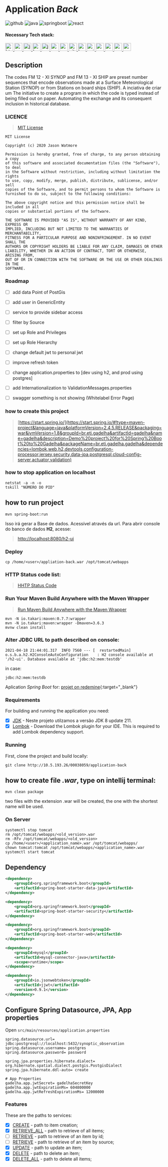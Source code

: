 # Application _Back_

![github](https://img.shields.io/github/stars/gadelhati/demo?style=social "Github")
![java](https://img.shields.io/badge/java-8-6495ED "Java")
![springboot](https://img.shields.io/badge/springboot-2.4.5-6495ED "Spring Boot")
![react](https://img.shields.io/badge/react-17.0.2-6495ED "React")

#### Necessary Tech stack:

<a href="https://www.w3.org/html/" target="_blank">
    <img src="https://raw.githubusercontent.com/devicons/devicon/master/icons/html5/html5-original-wordmark.svg" alt="html5" width="25" height="25"/>
</a>
<a href="https://www.w3schools.com/css/" target="_blank">
    <img src="https://raw.githubusercontent.com/devicons/devicon/master/icons/css3/css3-original-wordmark.svg" alt="css3" width="25" height="25"/>
</a>
<a href="https://developer.mozilla.org/en-US/docs/Web/JavaScript" target="_blank">
    <img src="https://raw.githubusercontent.com/devicons/devicon/master/icons/javascript/javascript-original.svg" alt="javascript" width="25" height="25"/>
</a>
<a href="https://getbootstrap.com" target="_blank">
    <img src="https://raw.githubusercontent.com/devicons/devicon/master/icons/bootstrap/bootstrap-plain-wordmark.svg" alt="bootstrap" width="25" height="25"/>
</a>
<a href="https://www.java.com" target="_blank">
    <img src="https://raw.githubusercontent.com/devicons/devicon/master/icons/java/java-original.svg" alt="java" width="25" height="25"/>
</a>
<a href="https://www.postgresql.org" target="_blank">
    <img src="https://raw.githubusercontent.com/devicons/devicon/master/icons/postgresql/postgresql-original-wordmark.svg" alt="postgresql" width="25" height="25"/>
</a>
<a href="https://spring.io/" target="_blank">
    <img src="https://www.vectorlogo.zone/logos/springio/springio-icon.svg" alt="spring" width="25" height="25"/>
</a>
<a href="https://git-scm.com/" target="_blank">
    <img src="https://www.vectorlogo.zone/logos/git-scm/git-scm-icon.svg" alt="git" width="25" height="25"/>
</a>

[comment]: <> (<a href="https://www.linux.org/" target="_blank">)
[comment]: <> (    <img src="https://raw.githubusercontent.com/devicons/devicon/master/icons/linux/linux-original.svg" alt="linux" width="25" height="25"/>)
[comment]: <> (</a>)
[comment]: <> (<a href="https://www.docker.com/" target="_blank">)
[comment]: <> (    <img src="https://raw.githubusercontent.com/devicons/devicon/master/icons/docker/docker-original-wordmark.svg" alt="docker" width="25" height="25"/>)
[comment]: <> (</a>)

<a href="https://heroku.com" target="_blank">
    <img src="https://www.vectorlogo.zone/logos/heroku/heroku-icon.svg" alt="heroku" width="25" height="25"/>
</a>
<a href="https://www.nginx.com" target="_blank">
    <img src="https://raw.githubusercontent.com/devicons/devicon/master/icons/nginx/nginx-original.svg" alt="nginx" width="25" height="25"/>
</a>

[comment]: <> (<a href="https://www.jenkins.io" target="_blank">)
[comment]: <> (    <img src="https://www.vectorlogo.zone/logos/jenkins/jenkins-icon.svg" alt="jenkins" width="25" height="25"/>)
[comment]: <> (</a>)

<a href="https://nodejs.org" target="_blank">
    <img src="https://raw.githubusercontent.com/devicons/devicon/master/icons/nodejs/nodejs-original-wordmark.svg" alt="nodejs" width="25" height="25"/>
</a>
<a href="https://reactjs.org/" target="_blank">
    <img src="https://raw.githubusercontent.com/devicons/devicon/master/icons/react/react-original-wordmark.svg" alt="react" width="25" height="25"/>
</a>
<a href="https://materializecss.com/" target="_blank">
    <img src="https://raw.githubusercontent.com/prplx/svg-logos/5585531d45d294869c4eaab4d7cf2e9c167710a9/svg/materialize.svg" alt="materialize" width="25" height="25"/>
</a>
<a href="https://redux.js.org" target="_blank">
    <img src="https://raw.githubusercontent.com/devicons/devicon/master/icons/redux/redux-original.svg" alt="redux" width="25" height="25"/>
</a>

## Description
The codes FM 12 - XI SYNOP and FM 13 - XI SHIP are preset number sequences
that encode observations made at a Surface Meteorological Station (SYNOP) or from
Stations on board ships (SHIP).
A inciativa de criar um
The initiative to create a program in which the code is typed instead of being filled out on paper. Automating the exchange and its consequent inclusion in historical database.

### LICENCE

> [MIT License](https://choosealicense.com/licenses/mit/)

```
MIT License

Copyright (c) 2020 Jason Watmore

Permission is hereby granted, free of charge, to any person obtaining a copy
of this software and associated documentation files (the "Software"), to deal
in the Software without restriction, including without limitation the rights
to use, copy, modify, merge, publish, distribute, sublicense, and/or sell
copies of the Software, and to permit persons to whom the Software is
furnished to do so, subject to the following conditions:

The above copyright notice and this permission notice shall be included in all
copies or substantial portions of the Software.

THE SOFTWARE IS PROVIDED "AS IS", WITHOUT WARRANTY OF ANY KIND, EXPRESS OR
IMPLIED, INCLUDING BUT NOT LIMITED TO THE WARRANTIES OF MERCHANTABILITY,
FITNESS FOR A PARTICULAR PURPOSE AND NONINFRINGEMENT. IN NO EVENT SHALL THE
AUTHORS OR COPYRIGHT HOLDERS BE LIABLE FOR ANY CLAIM, DAMAGES OR OTHER
LIABILITY, WHETHER IN AN ACTION OF CONTRACT, TORT OR OTHERWISE, ARISING FROM,
OUT OF OR IN CONNECTION WITH THE SOFTWARE OR THE USE OR OTHER DEALINGS IN THE
SOFTWARE.
```
### Roadmap

[//]: # (q1 If you have ideas for releases in the future, it is a good idea to list them in the README.)
- [ ] add data Point of PostGis
- [ ] add user in GenericEntity
- [ ] service to provide sidebar access
- [ ] filter by Source
- [ ] set up Role and Privileges
- [ ] set up Role Hierarchy
- [ ] change default jwt to personal jwt
- [ ] improve refresh token
- [ ] change application.properties to [dev using h2, and prod using postgres]
- [ ] add Internationalization to ValidationMessages.properties
- [ ] swagger something is not showing (Whitelabel Error Page)


### how to create this project
> [https://start.spring.io/](https://start.spring.io/#!type=maven-project&language=java&platformVersion=2.4.5.RELEASE&packaging=war&jvmVersion=1.8&groupId=br.eti.gadelha&artifactId=gadelha&name=gadelha&description=Demo%20project%20for%20Spring%20Boot%20to%20Gadelha&packageName=br.eti.gadelha.gadelha&dependencies=lombok,web,h2,devtools,configuration-processor,jersey,security,data-jpa,postgresql,cloud-config-server,actuator,validation)

### how to stop application on localhost
```
netstat -a -n -o
tskill "NÚMERO DO PID"
```
## how to run project
```
mvn spring-boot:run
```
Isso irá gerar a Base de dados. Acessível através da url.
Para abrir console do banco de dados **H2**, acesse:

> [http://localhost:8080/h2-ui](http://localhost:8080/h2-ui)

### Deploy
```
cp /home/<user>/appliation-back.war /opt/tomcat/webapps
```

### HTTP Status code list:

> [HHTP Status Code](https://httpstatuses.com/)
### Run Your Maven Build Anywhere with the Maven Wrapper

>[Run Maven Build Anywhere with the Maven Wrapper](https://reflectoring.io/maven-wrapper/)
```
mvn -N io.takari:maven:0.7.7:wrapper
mvn -N io.takari:maven:wrapper -Dmaven=3.6.3
mvnw clean install
```

### Alter JDBC URL to path described on console:
```
2021-04-18 21:44:01.317  INFO 7560 --- [  restartedMain] o.s.b.a.h2.H2ConsoleAutoConfiguration    : H2 console available at '/h2-ui'. Database available at 'jdbc:h2:mem:testdb'
```
in case:
```
jdbc:h2:mem:testdb
```
Aplication _Spring Boot_ for: [projet on redemine](https://redmine.chm.mb/projects/siscoep){:target="_blank"}

### Requirements
For building and running the application you need:

- [x] [JDK](https://www.oracle.com/java/technologies/javase/javase8u211-later-archive-downloads.html) - Neste projeto utilzamos a versão JDK 8 update 211.
- [x] [Lombok](https://projectlombok.org/) - Download the Lombok plugin for your IDE. This is required to add Lombok dependency support.

### Running

First, clone the project and build locally:

```
git clone http://10.5.193.26/00038059/application-back
```
## how to create file _.war_, type on intellij terminal:

```
mvn clean package
```
two files with the extension .war will be created, the one with the shortest name will be used.

### On Server

```
systemctl stop tomcat
rm /opt/tomcat/webapps/<old_version>.war
rm -Rfv /opt/tomcat/webapps/<old_version>
cp /home/<user>/<application_name>.war /opt/tomcat/webapps/
chown tomcat:tomcat /opt/tomcat/webapps/<application_name>.war
systemctl start tomcat
```

## Dependency
```xml
<dependency>
	<groupId>org.springframework.boot</groupId>
	<artifactId>spring-boot-starter-data-jpa</artifactId>
</dependency>

<dependency>
	<groupId>org.springframework.boot</groupId>
	<artifactId>spring-boot-starter-security</artifactId>
</dependency>

<dependency>
	<groupId>org.springframework.boot</groupId>
	<artifactId>spring-boot-starter-web</artifactId>
</dependency>

<dependency>
	<groupId>mysql</groupId>
	<artifactId>mysql-connector-java</artifactId>
	<scope>runtime</scope>
</dependency>

<dependency>
	<groupId>io.jsonwebtoken</groupId>
	<artifactId>jjwt</artifactId>
	<version>0.9.1</version>
</dependency>
```

## Configure Spring Datasource, JPA, App properties
Open `src/main/resources/application.properties`

```properties
spring.datasource.url= jdbc:postgresql://localhost:5432/synoptic_observation
spring.datasource.username= postgres
spring.datasource.password= password

spring.jpa.properties.hibernate.dialect= org.hibernate.spatial.dialect.postgis.PostgisDialect
spring.jpa.hibernate.ddl-auto= create

# App Properties
gadelha.app.jwtSecret= gadelhaSecretKey
gadelha.app.jwtExpirationMs= 604800000
gadelha.app.jwtRefreshExpirationMs= 12000000
```

### Features
These are the paths to services:

- [x] [CREATE](http://127.0.0.1/application-back/synopticObservation/) - path to item creation;
- [x] [RETRIEVE_ALL](http://127.0.0.1/application-back/synopticObservation/) - path to retrieve of all items;
- [ ] [RETRIEVE](http://127.0.0.1/application-back/synopticObservation/id) - path to retrieve of an item by id;
- [ ] [RETRIEVE](http://127.0.0.1/application-back/synopticObservation/id) - path to retrieve of an item by source;
- [x] [UPDATE](http://127.0.0.1/application-back/synopticObservation/id) - path to update an item;
- [x] [DELETE](http://127.0.0.1/application-back/synopticObservation/id) - path to delete an item;
- [x] [DELETE_ALL](http://127.0.0.1/application-back/synopticObservation/) - path to delete all items;